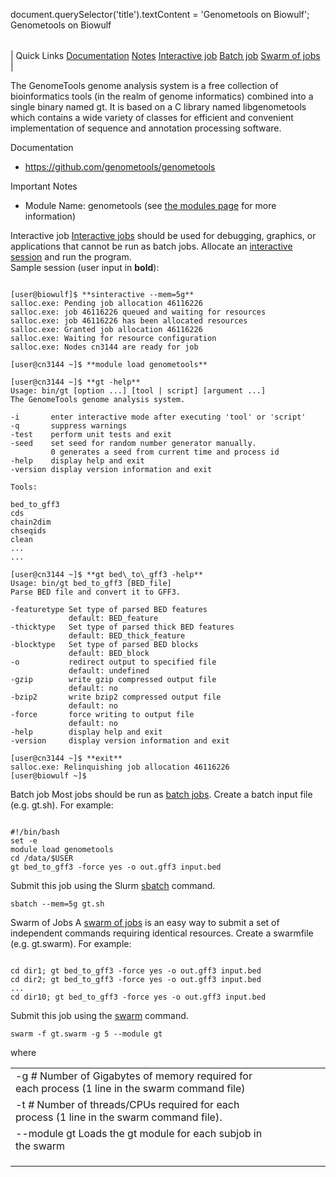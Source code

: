 

document.querySelector('title').textContent = 'Genometools on Biowulf';
Genometools on Biowulf


|  |
| --- |
| 
Quick Links
[Documentation](#doc)
[Notes](#notes)
[Interactive job](#int) 
[Batch job](#sbatch) 
[Swarm of jobs](#swarm) 
 |



The GenomeTools genome analysis system is a free collection of bioinformatics tools (in the realm of genome informatics) combined into a single binary named gt. It is based on a C library named libgenometools which contains a wide variety of classes for efficient and convenient implementation of sequence and annotation processing software.


Documentation
* <https://github.com/genometools/genometools>


Important Notes
* Module Name: genometools (see [the modules page](/apps/modules.html) for more information)



Interactive job
[Interactive jobs](/docs/userguide.html#int) should be used for debugging, graphics, or applications that cannot be run as batch jobs.
Allocate an [interactive session](/docs/userguide.html#int) and run the program.   
Sample session (user input in **bold**):



```

[user@biowulf]$ **sinteractive --mem=5g**
salloc.exe: Pending job allocation 46116226
salloc.exe: job 46116226 queued and waiting for resources
salloc.exe: job 46116226 has been allocated resources
salloc.exe: Granted job allocation 46116226
salloc.exe: Waiting for resource configuration
salloc.exe: Nodes cn3144 are ready for job

[user@cn3144 ~]$ **module load genometools**

[user@cn3144 ~]$ **gt -help**
Usage: bin/gt [option ...] [tool | script] [argument ...]
The GenomeTools genome analysis system.

-i       enter interactive mode after executing 'tool' or 'script'
-q       suppress warnings
-test    perform unit tests and exit
-seed    set seed for random number generator manually.
         0 generates a seed from current time and process id
-help    display help and exit
-version display version information and exit

Tools:

bed_to_gff3
cds
chain2dim
chseqids
clean
...
...

[user@cn3144 ~]$ **gt bed\_to\_gff3 -help**
Usage: bin/gt bed_to_gff3 [BED_file]
Parse BED file and convert it to GFF3.

-featuretype Set type of parsed BED features
             default: BED_feature
-thicktype   Set type of parsed thick BED features
             default: BED_thick_feature
-blocktype   Set type of parsed BED blocks
             default: BED_block
-o           redirect output to specified file
             default: undefined
-gzip        write gzip compressed output file
             default: no
-bzip2       write bzip2 compressed output file
             default: no
-force       force writing to output file
             default: no
-help        display help and exit
-version     display version information and exit

[user@cn3144 ~]$ **exit**
salloc.exe: Relinquishing job allocation 46116226
[user@biowulf ~]$

```


Batch job
Most jobs should be run as [batch jobs](/docs/userguide.html#submit).
Create a batch input file (e.g. gt.sh). For example:



```

#!/bin/bash
set -e
module load genometools
cd /data/$USER
gt bed_to_gff3 -force yes -o out.gff3 input.bed

```

Submit this job using the Slurm [sbatch](/docs/userguide.html) command.



```
sbatch --mem=5g gt.sh
```

Swarm of Jobs 
A [swarm of jobs](/apps/swarm.html) is an easy way to submit a set of independent commands requiring identical resources.
Create a swarmfile (e.g. gt.swarm). For example:



```

cd dir1; gt bed_to_gff3 -force yes -o out.gff3 input.bed
cd dir2; gt bed_to_gff3 -force yes -o out.gff3 input.bed
...
cd dir10; gt bed_to_gff3 -force yes -o out.gff3 input.bed

```

Submit this job using the [swarm](/apps/swarm.html) command.



```
swarm -f gt.swarm -g 5 --module gt
```

where


|  |  |  |  |  |  |
| --- | --- | --- | --- | --- | --- |
| -g *#*  Number of Gigabytes of memory required for each process (1 line in the swarm command file)
 | -t *#* Number of threads/CPUs required for each process (1 line in the swarm command file).
 | --module gt Loads the gt module for each subjob in the swarm 
 | |
 | |
 | |












